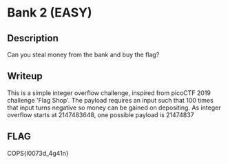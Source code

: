 # Bank 2 (EASY)

## Description
Can you steal money from the bank and buy the flag?

## Writeup
This is a simple integer overflow challenge, inspired from picoCTF 2019 challenge 'Flag Shop'. The payload requires an input such that 100 times that input turns negative so money can be gained on depositing. As integer overflow starts at 2147483648, one possible payload is 21474837

## FLAG
COPS{l0073d_4g41n}
